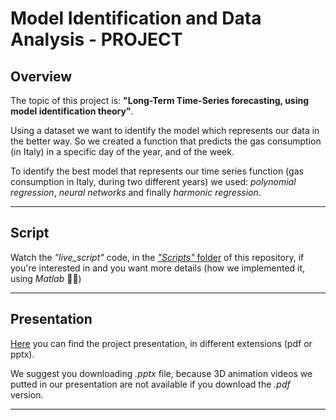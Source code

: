 # Model Identification and Data Analysis - PROJECT

## Overview
The topic of this project is: **"Long-Term Time-Series forecasting, using model identification theory"**. 

Using a dataset we want to identify the model which represents our data in the better way. So we created a function that predicts the gas consumption (in Italy) in a specific day of the year, and of the week. 

To identify the best model that represents our time series function (gas consumption in Italy, during two different years) we used: *polynomial regression*, *neural networks* and finally *harmonic regression*.

***

## Script
Watch the *"live_script"* code, in the [*"Scripts"* folder](https://github.com/filsky0599/Progetto-IMAD/tree/main/Scripts) of this repository, if you're interested in and you want more details (how we implemented it, using *Matlab* 🧐🥶)

*** 

## Presentation
[Here](https://github.com/filsky0599/Progetto-IMAD/tree/main/Presentation/FileExtension) you can find the project presentation, in different extensions (pdf or pptx).

We suggest you downloading *.pptx* file, because 3D animation videos we putted in our presentation are not available if you download the *.pdf* version.

***
